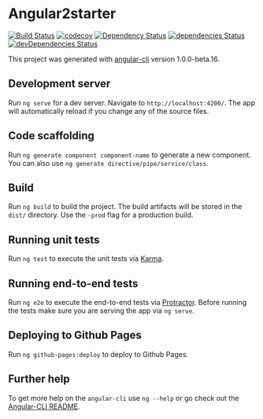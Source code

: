 # Angular2starter

[![Build Status](https://travis-ci.org/Headcult/Angular2Starter.svg?branch=master)](https://travis-ci.org/Headcult/Angular2Starter
) [![codecov](https://codecov.io/gh/Headcult/Angular2Starter/branch/master/graph/badge.svg)](https://codecov.io/gh/Headcult/Angular2Starter)
[![Dependency Status](https://dependencyci.com/github/Headcult/Angular2Starter/badge)](https://dependencyci.com/github/Headcult/Angular2Starter)
[![dependencies Status](https://david-dm.org/Headcult/Angular2Starter/status.svg)](https://david-dm.org/Headcult/Angular2Starter)
[![devDependencies Status](https://david-dm.org/Headcult/Angular2Starter/dev-status.svg)](https://david-dm.org/Headcult/Angular2Starter?type=dev)


This project was generated with [angular-cli](https://github.com/angular/angular-cli) version 1.0.0-beta.16.

## Development server
Run `ng serve` for a dev server. Navigate to `http://localhost:4200/`. The app will automatically reload if you change any of the source files.

## Code scaffolding

Run `ng generate component component-name` to generate a new component. You can also use `ng generate directive/pipe/service/class`.

## Build

Run `ng build` to build the project. The build artifacts will be stored in the `dist/` directory. Use the `-prod` flag for a production build.

## Running unit tests

Run `ng test` to execute the unit tests via [Karma](https://karma-runner.github.io).

## Running end-to-end tests

Run `ng e2e` to execute the end-to-end tests via [Protractor](http://www.protractortest.org/). 
Before running the tests make sure you are serving the app via `ng serve`.

## Deploying to Github Pages

Run `ng github-pages:deploy` to deploy to Github Pages.

## Further help

To get more help on the `angular-cli` use `ng --help` or go check out the [Angular-CLI README](https://github.com/angular/angular-cli/blob/master/README.md).
